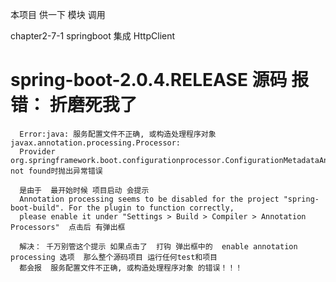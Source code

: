 本项目 供一下 模块 调用

chapter2-7-1 springboot  集成 HttpClient


#  spring-boot-2.0.4.RELEASE 源码  报错：  折磨死我了 
      Error:java: 服务配置文件不正确, 或构造处理程序对象javax.annotation.processing.Processor: 
      Provider org.springframework.boot.configurationprocessor.ConfigurationMetadataAnnotationProcessor not found时抛出异常错误
      
      是由于  最开始时候 项目启动 会提示 
      Annotation processing seems to be disabled for the project "spring-boot-build". For the plugin to function correctly, 
      please enable it under "Settings > Build > Compiler > Annotation Processors"  点击后 有弹出框
      
      解决： 千万别管这个提示 如果点击了  打钩 弹出框中的  enable annotation processing 选项  那么整个源码项目 运行任何test和项目 
      都会报  服务配置文件不正确, 或构造处理程序对象 的错误！！！
         
